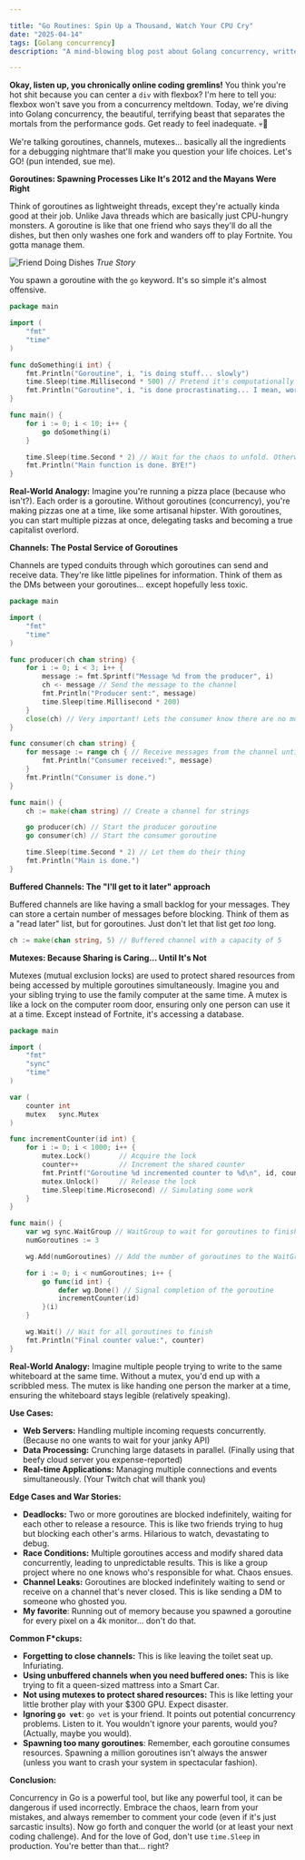 ```yaml
---

title: "Go Routines: Spin Up a Thousand, Watch Your CPU Cry"
date: "2025-04-14"
tags: [Golang concurrency]
description: "A mind-blowing blog post about Golang concurrency, written for chaotic Gen Z engineers. Because single-threaded programming is for boomers."

---
```


**Okay, listen up, you chronically online coding gremlins!** You think you're hot shit because you can center a `div` with flexbox? I'm here to tell you: flexbox won't save you from a concurrency meltdown. Today, we're diving into Golang concurrency, the beautiful, terrifying beast that separates the mortals from the performance gods. Get ready to feel inadequate. 💀🙏

We're talking goroutines, channels, mutexes... basically all the ingredients for a debugging nightmare that'll make you question your life choices. Let's GO! (pun intended, sue me).

**Goroutines: Spawning Processes Like It's 2012 and the Mayans Were Right**

Think of goroutines as lightweight threads, except they're actually kinda good at their job. Unlike Java threads which are basically just CPU-hungry monsters. A goroutine is like that one friend who says they'll do all the dishes, but then only washes one fork and wanders off to play Fortnite. You gotta manage them.

![Friend Doing Dishes](https://i.imgflip.com/4h3d1x.jpg)
*True Story*

You spawn a goroutine with the `go` keyword. It's so simple it's almost offensive.

```go
package main

import (
	"fmt"
	"time"
)

func doSomething(i int) {
	fmt.Println("Goroutine", i, "is doing stuff... slowly")
	time.Sleep(time.Millisecond * 500) // Pretend it's computationally expensive. It's not.
	fmt.Println("Goroutine", i, "is done procrastinating... I mean, working!")
}

func main() {
	for i := 0; i < 10; i++ {
		go doSomething(i)
	}

	time.Sleep(time.Second * 2) // Wait for the chaos to unfold. Otherwise, the main function exits and no goroutines will do stuff.
	fmt.Println("Main function is done. BYE!")
}
```

**Real-World Analogy:** Imagine you're running a pizza place (because who isn't?). Each order is a goroutine. Without goroutines (concurrency), you're making pizzas one at a time, like some artisanal hipster. With goroutines, you can start multiple pizzas at once, delegating tasks and becoming a true capitalist overlord.

**Channels: The Postal Service of Goroutines**

Channels are typed conduits through which goroutines can send and receive data. They're like little pipelines for information. Think of them as the DMs between your goroutines... except hopefully less toxic.

```go
package main

import (
	"fmt"
	"time"
)

func producer(ch chan string) {
	for i := 0; i < 3; i++ {
		message := fmt.Sprintf("Message %d from the producer", i)
		ch <- message // Send the message to the channel
		fmt.Println("Producer sent:", message)
		time.Sleep(time.Millisecond * 200)
	}
	close(ch) // Very important! Lets the consumer know there are no more messages.
}

func consumer(ch chan string) {
	for message := range ch { // Receive messages from the channel until it's closed
		fmt.Println("Consumer received:", message)
	}
	fmt.Println("Consumer is done.")
}

func main() {
	ch := make(chan string) // Create a channel for strings

	go producer(ch) // Start the producer goroutine
	go consumer(ch) // Start the consumer goroutine

	time.Sleep(time.Second * 2) // Let them do their thing
	fmt.Println("Main is done.")
}

```

**Buffered Channels: The "I'll get to it later" approach**

Buffered channels are like having a small backlog for your messages. They can store a certain number of messages before blocking. Think of them as a "read later" list, but for goroutines. Just don't let that list get *too* long.

```go
ch := make(chan string, 5) // Buffered channel with a capacity of 5
```

**Mutexes: Because Sharing is Caring... Until It's Not**

Mutexes (mutual exclusion locks) are used to protect shared resources from being accessed by multiple goroutines simultaneously. Imagine you and your sibling trying to use the family computer at the same time. A mutex is like a lock on the computer room door, ensuring only one person can use it at a time. Except instead of Fortnite, it's accessing a database.

```go
package main

import (
	"fmt"
	"sync"
	"time"
)

var (
	counter int
	mutex   sync.Mutex
)

func incrementCounter(id int) {
	for i := 0; i < 1000; i++ {
		mutex.Lock()       // Acquire the lock
		counter++          // Increment the shared counter
		fmt.Printf("Goroutine %d incremented counter to %d\n", id, counter)
		mutex.Unlock()     // Release the lock
		time.Sleep(time.Microsecond) // Simulating some work
	}
}

func main() {
	var wg sync.WaitGroup // WaitGroup to wait for goroutines to finish
	numGoroutines := 3

	wg.Add(numGoroutines) // Add the number of goroutines to the WaitGroup

	for i := 0; i < numGoroutines; i++ {
		go func(id int) {
			defer wg.Done() // Signal completion of the goroutine
			incrementCounter(id)
		}(i)
	}

	wg.Wait() // Wait for all goroutines to finish
	fmt.Println("Final counter value:", counter)
}

```

**Real-World Analogy:** Imagine multiple people trying to write to the same whiteboard at the same time. Without a mutex, you'd end up with a scribbled mess. The mutex is like handing one person the marker at a time, ensuring the whiteboard stays legible (relatively speaking).

**Use Cases:**

*   **Web Servers:** Handling multiple incoming requests concurrently. (Because no one wants to wait for your janky API)
*   **Data Processing:** Crunching large datasets in parallel. (Finally using that beefy cloud server you expense-reported)
*   **Real-time Applications:** Managing multiple connections and events simultaneously. (Your Twitch chat will thank you)

**Edge Cases and War Stories:**

*   **Deadlocks:** Two or more goroutines are blocked indefinitely, waiting for each other to release a resource. This is like two friends trying to hug but blocking each other's arms. Hilarious to watch, devastating to debug.
*   **Race Conditions:** Multiple goroutines access and modify shared data concurrently, leading to unpredictable results. This is like a group project where no one knows who's responsible for what. Chaos ensues.
*   **Channel Leaks:** Goroutines are blocked indefinitely waiting to send or receive on a channel that's never closed. This is like sending a DM to someone who ghosted you.
*   **My favorite**: Running out of memory because you spawned a goroutine for every pixel on a 4k monitor... don't do that.

**Common F\*ckups:**

*   **Forgetting to close channels:** This is like leaving the toilet seat up. Infuriating.
*   **Using unbuffered channels when you need buffered ones:** This is like trying to fit a queen-sized mattress into a Smart Car.
*   **Not using mutexes to protect shared resources:** This is like letting your little brother play with your $300 GPU. Expect disaster.
*   **Ignoring `go vet`**: `go vet` is your friend. It points out potential concurrency problems. Listen to it. You wouldn't ignore your parents, would you? (Actually, maybe you would).
*   **Spawning too many goroutines**: Remember, each goroutine consumes resources. Spawning a million goroutines isn't always the answer (unless you want to crash your system in spectacular fashion).

**Conclusion:**

Concurrency in Go is a powerful tool, but like any powerful tool, it can be dangerous if used incorrectly. Embrace the chaos, learn from your mistakes, and always remember to comment your code (even if it's just sarcastic insults). Now go forth and conquer the world (or at least your next coding challenge). And for the love of God, don't use `time.Sleep` in production. You're better than that... right?
